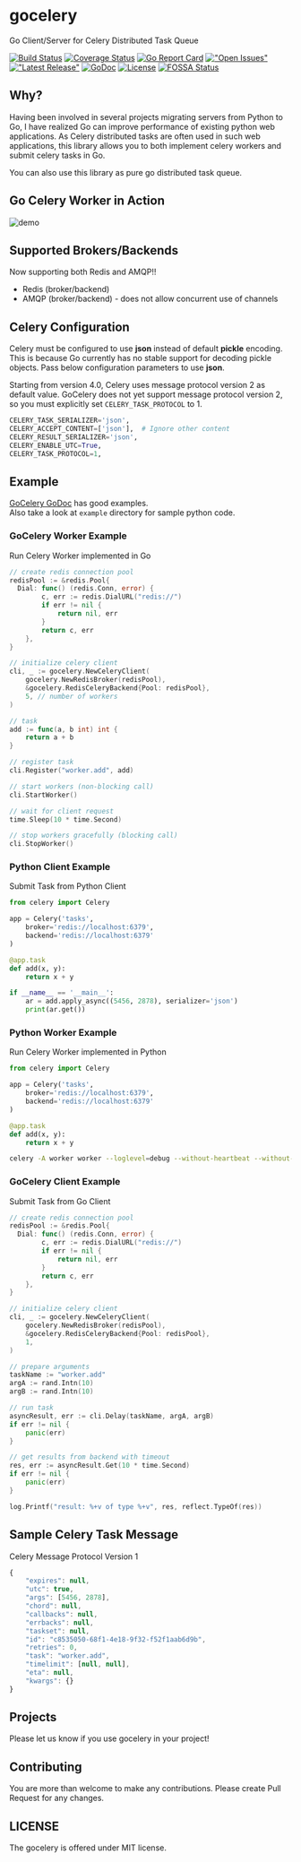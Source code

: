 # gocelery

Go Client/Server for Celery Distributed Task Queue

[![Build Status](https://github.com/amol-tasgaonkar/gocelery/workflows/Go/badge.svg)](https://github.com/amol-tasgaonkar/gocelery/workflows/Go/badge.svg)
[![Coverage Status](https://coveralls.io/repos/github/gocelery/gocelery/badge.svg?branch=master)](https://coveralls.io/github/gocelery/gocelery?branch=master)
[![Go Report Card](https://goreportcard.com/badge/github.com/amol-tasgaonkar/gocelery)](https://goreportcard.com/report/github.com/amol-tasgaonkar/gocelery)
[!["Open Issues"](https://img.shields.io/github/issues-raw/gocelery/gocelery.svg)](https://github.com/amol-tasgaonkar/gocelery/issues)
[!["Latest Release"](https://img.shields.io/github/release/gocelery/gocelery.svg)](https://github.com/amol-tasgaonkar/gocelery/releases/latest)
[![GoDoc](https://godoc.org/github.com/amol-tasgaonkar/gocelery?status.svg)](https://godoc.org/github.com/amol-tasgaonkar/gocelery)
[![License](https://img.shields.io/badge/license-MIT-blue.svg)](https://github.com/amol-tasgaonkar/gocelery/blob/master/LICENSE)
[![FOSSA Status](https://app.fossa.io/api/projects/git%2Bgithub.com%2Fgocelery%2Fgocelery.svg?type=shield)](https://app.fossa.io/projects/git%2Bgithub.com%2Fgocelery%2Fgocelery?ref=badge_shield)

## Why?

Having been involved in several projects migrating servers from Python to Go, I have realized Go can improve performance of existing python web applications.
As Celery distributed tasks are often used in such web applications, this library allows you to both implement celery workers and submit celery tasks in Go.

You can also use this library as pure go distributed task queue.

## Go Celery Worker in Action

![demo](https://raw.githubusercontent.com/gocelery/gocelery/master/demo.gif)

## Supported Brokers/Backends

Now supporting both Redis and AMQP!!

* Redis (broker/backend)
* AMQP (broker/backend) - does not allow concurrent use of channels

## Celery Configuration

Celery must be configured to use **json** instead of default **pickle** encoding.
This is because Go currently has no stable support for decoding pickle objects.
Pass below configuration parameters to use **json**.

Starting from version 4.0, Celery uses message protocol version 2 as default value.
GoCelery does not yet support message protocol version 2, so you must explicitly set `CELERY_TASK_PROTOCOL` to 1.

```python
CELERY_TASK_SERIALIZER='json',
CELERY_ACCEPT_CONTENT=['json'],  # Ignore other content
CELERY_RESULT_SERIALIZER='json',
CELERY_ENABLE_UTC=True,
CELERY_TASK_PROTOCOL=1,
```

## Example

[GoCelery GoDoc](https://godoc.org/github.com/amol-tasgaonkar/gocelery) has good examples.<br/>
Also take a look at `example` directory for sample python code.

### GoCelery Worker Example

Run Celery Worker implemented in Go

```go
// create redis connection pool
redisPool := &redis.Pool{
  Dial: func() (redis.Conn, error) {
		c, err := redis.DialURL("redis://")
		if err != nil {
			return nil, err
		}
		return c, err
	},
}

// initialize celery client
cli, _ := gocelery.NewCeleryClient(
	gocelery.NewRedisBroker(redisPool),
	&gocelery.RedisCeleryBackend{Pool: redisPool},
	5, // number of workers
)

// task
add := func(a, b int) int {
	return a + b
}

// register task
cli.Register("worker.add", add)

// start workers (non-blocking call)
cli.StartWorker()

// wait for client request
time.Sleep(10 * time.Second)

// stop workers gracefully (blocking call)
cli.StopWorker()
```

### Python Client Example

Submit Task from Python Client

```python
from celery import Celery

app = Celery('tasks',
    broker='redis://localhost:6379',
    backend='redis://localhost:6379'
)

@app.task
def add(x, y):
    return x + y

if __name__ == '__main__':
    ar = add.apply_async((5456, 2878), serializer='json')
    print(ar.get())
```

### Python Worker Example

Run Celery Worker implemented in Python

```python
from celery import Celery

app = Celery('tasks',
    broker='redis://localhost:6379',
    backend='redis://localhost:6379'
)

@app.task
def add(x, y):
    return x + y
```

```bash
celery -A worker worker --loglevel=debug --without-heartbeat --without-mingle
```

### GoCelery Client Example

Submit Task from Go Client

```go
// create redis connection pool
redisPool := &redis.Pool{
  Dial: func() (redis.Conn, error) {
		c, err := redis.DialURL("redis://")
		if err != nil {
			return nil, err
		}
		return c, err
	},
}

// initialize celery client
cli, _ := gocelery.NewCeleryClient(
	gocelery.NewRedisBroker(redisPool),
	&gocelery.RedisCeleryBackend{Pool: redisPool},
	1,
)

// prepare arguments
taskName := "worker.add"
argA := rand.Intn(10)
argB := rand.Intn(10)

// run task
asyncResult, err := cli.Delay(taskName, argA, argB)
if err != nil {
	panic(err)
}

// get results from backend with timeout
res, err := asyncResult.Get(10 * time.Second)
if err != nil {
	panic(err)
}

log.Printf("result: %+v of type %+v", res, reflect.TypeOf(res))
```

## Sample Celery Task Message

Celery Message Protocol Version 1

```javascript
{
    "expires": null,
    "utc": true,
    "args": [5456, 2878],
    "chord": null,
    "callbacks": null,
    "errbacks": null,
    "taskset": null,
    "id": "c8535050-68f1-4e18-9f32-f52f1aab6d9b",
    "retries": 0,
    "task": "worker.add",
    "timelimit": [null, null],
    "eta": null,
    "kwargs": {}
}
```

## Projects

Please let us know if you use gocelery in your project!

## Contributing

You are more than welcome to make any contributions.
Please create Pull Request for any changes.

## LICENSE

The gocelery is offered under MIT license.
